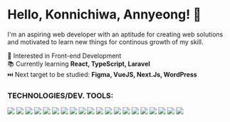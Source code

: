 # Hello, Konnichiwa, Annyeong! 👋
I'm an aspiring web developer with an aptitude for creating web solutions and motivated to learn new things for continous growth of my skill.



👀 Interested in Front-end Development
<br> 📚 Currently learning __React, TypeScript, Laravel__
<br> ⏭️ Next target to be studied: __Figma, VueJS, Next.Js, WordPress__
<br>

### __TECHNOLOGIES/DEV. TOOLS:__ <br>
<a href="https://skillicons.dev"> </a>
<p>
<img src="https://skillicons.dev/icons?i=html" />
<img src="https://skillicons.dev/icons?i=css" />
<img src="https://skillicons.dev/icons?i=js" />
<img src="https://skillicons.dev/icons?i=python" />
<img src="https://skillicons.dev/icons?i=php" />
<img src="https://skillicons.dev/icons?i=mysql" />
<img src="https://skillicons.dev/icons?i=bootstrap" />
<img src="https://skillicons.dev/icons?i=vscode" />
<img src="https://skillicons.dev/icons?i=nodejs" />
<img src="https://skillicons.dev/icons?i=express" />
<img src="https://skillicons.dev/icons?i=laravel" />
<img src="https://skillicons.dev/icons?i=vite" />
<img src="https://skillicons.dev/icons?i=react" />
<img src="https://skillicons.dev/icons?i=ts" />
<img src="https://skillicons.dev/icons?i=git" />
<img src="https://skillicons.dev/icons?i=github" />
<img src="https://skillicons.dev/icons?i=tailwindcss" />
<img src="https://skillicons.dev/icons?i=mui" />
<img src="https://skillicons.dev/icons?i=sass" />
<img src="https://skillicons.dev/icons?i=postman" />
</p>

<!-- ![alt text](https://cdn.myanimelist.net/s/common/uploaded_files/1539652479-c3125b79f8d130a36f763f0af99b077e.jpeg) -->
